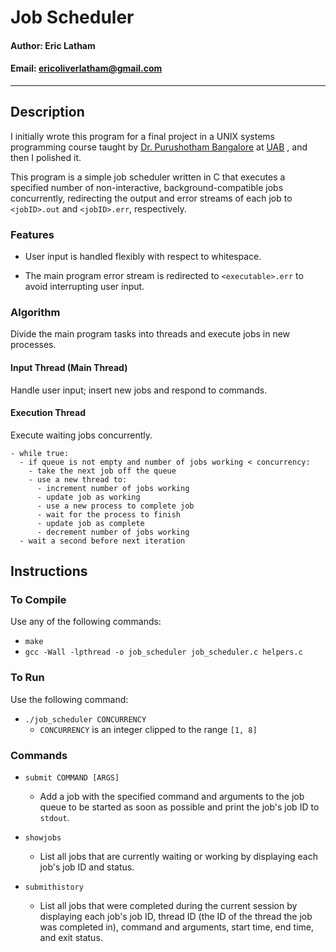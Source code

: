 # **Job Scheduler**

#### Author: Eric Latham

#### Email: ericoliverlatham@gmail.com

---

## **Description**

I initially wrote this program for a final project in a UNIX systems programming course taught by [Dr. Purushotham Bangalore](https://sites.uab.edu/puri/) at [UAB](https://www.uab.edu/) , and then I polished it.

This program is a simple job scheduler written in C that executes a specified number of non-interactive, background-compatible jobs concurrently, redirecting the output and error streams of each job to `<jobID>.out` and `<jobID>.err`, respectively.

### **Features**

- User input is handled flexibly with respect to whitespace.

- The main program error stream is redirected to `<executable>.err` to avoid interrupting user input.

### **Algorithm**

Divide the main program tasks into threads and execute jobs in new processes.

#### Input Thread (Main Thread)

Handle user input; insert new jobs and respond to commands.

#### Execution Thread

Execute waiting jobs concurrently.

```
- while true:
  - if queue is not empty and number of jobs working < concurrency:
    - take the next job off the queue
    - use a new thread to:
      - increment number of jobs working
      - update job as working
      - use a new process to complete job
      - wait for the process to finish
      - update job as complete
      - decrement number of jobs working
  - wait a second before next iteration
```

## **Instructions**

### **To Compile**

Use any of the following commands:

- `make`
- `gcc -Wall -lpthread -o job_scheduler job_scheduler.c helpers.c`

### **To Run**

Use the following command:

- `./job_scheduler CONCURRENCY`
  - `CONCURRENCY` is an integer clipped to the range `[1, 8]`

### **Commands**

- `submit COMMAND [ARGS]`
  - Add a job with the specified command and arguments to the job queue to be started as soon as possible and print the job's job ID to `stdout`.

- `showjobs`
  - List all jobs that are currently waiting or working by displaying each job's job ID and status.

- `submithistory`
  - List all jobs that were completed during the current session by displaying each job's job ID, thread ID (the ID of the thread the job was completed in), command and arguments, start time, end time, and exit status.
